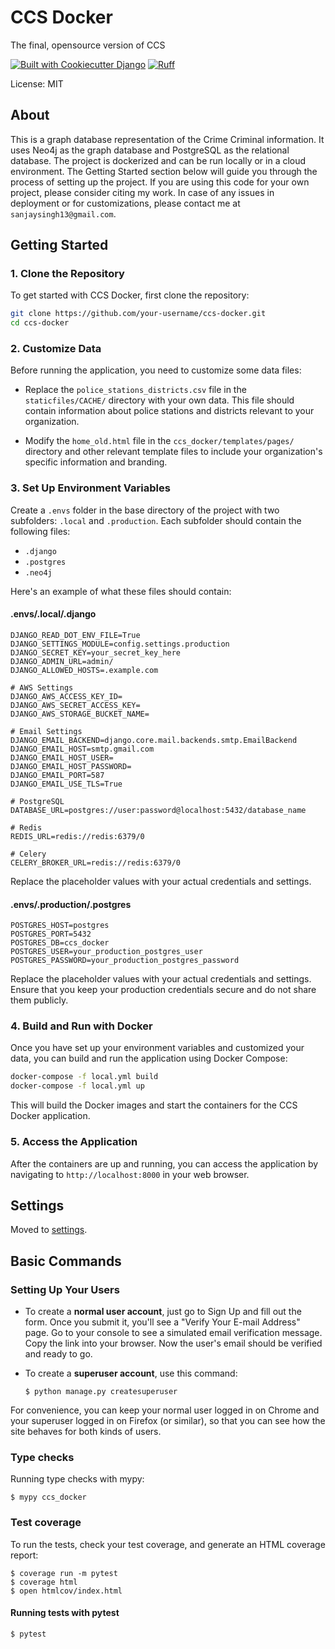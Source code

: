 # CCS Docker

The final, opensource version of CCS

[![Built with Cookiecutter Django](https://img.shields.io/badge/built%20with-Cookiecutter%20Django-ff69b4.svg?logo=cookiecutter)](https://github.com/cookiecutter/cookiecutter-django/)
[![Ruff](https://img.shields.io/endpoint?url=https://raw.githubusercontent.com/astral-sh/ruff/main/assets/badge/v2.json)](https://github.com/astral-sh/ruff)

License: MIT

## About

This is a graph database representation of the Crime Criminal information. It uses Neo4j as the graph database and PostgreSQL as the relational database. The project is dockerized and can be run locally or in a cloud environment. The Getting Started section below will guide you through the process of setting up the project. If you are using this code for your own project, please consider citing my work. In case of any issues in deployment or for customizations, please contact me at `sanjaysingh13@gmail.com`.

## Getting Started

### 1. Clone the Repository

To get started with CCS Docker, first clone the repository:

```bash
git clone https://github.com/your-username/ccs-docker.git
cd ccs-docker
```

### 2. Customize Data

Before running the application, you need to customize some data files:

- Replace the `police_stations_districts.csv` file in the `staticfiles/CACHE/` directory with your own data. This file should contain information about police stations and districts relevant to your organization.

- Modify the `home_old.html` file in the `ccs_docker/templates/pages/` directory and other relevant template files to include your organization's specific information and branding.

### 3. Set Up Environment Variables

Create a `.envs` folder in the base directory of the project with two subfolders: `.local` and `.production`. Each subfolder should contain the following files:

- `.django`
- `.postgres`
- `.neo4j`

Here's an example of what these files should contain:

#### .envs/.local/.django

```
DJANGO_READ_DOT_ENV_FILE=True
DJANGO_SETTINGS_MODULE=config.settings.production
DJANGO_SECRET_KEY=your_secret_key_here
DJANGO_ADMIN_URL=admin/
DJANGO_ALLOWED_HOSTS=.example.com

# AWS Settings
DJANGO_AWS_ACCESS_KEY_ID=
DJANGO_AWS_SECRET_ACCESS_KEY=
DJANGO_AWS_STORAGE_BUCKET_NAME=

# Email Settings
DJANGO_EMAIL_BACKEND=django.core.mail.backends.smtp.EmailBackend
DJANGO_EMAIL_HOST=smtp.gmail.com
DJANGO_EMAIL_HOST_USER=
DJANGO_EMAIL_HOST_PASSWORD=
DJANGO_EMAIL_PORT=587
DJANGO_EMAIL_USE_TLS=True

# PostgreSQL
DATABASE_URL=postgres://user:password@localhost:5432/database_name

# Redis
REDIS_URL=redis://redis:6379/0

# Celery
CELERY_BROKER_URL=redis://redis:6379/0

```

Replace the placeholder values with your actual credentials and settings.

#### .envs/.production/.postgres

```
POSTGRES_HOST=postgres
POSTGRES_PORT=5432
POSTGRES_DB=ccs_docker
POSTGRES_USER=your_production_postgres_user
POSTGRES_PASSWORD=your_production_postgres_password

```

Replace the placeholder values with your actual credentials and settings. Ensure that you keep your production credentials secure and do not share them publicly.

### 4. Build and Run with Docker

Once you have set up your environment variables and customized your data, you can build and run the application using Docker Compose:

```bash
docker-compose -f local.yml build
docker-compose -f local.yml up
```

This will build the Docker images and start the containers for the CCS Docker application.

### 5. Access the Application

After the containers are up and running, you can access the application by navigating to `http://localhost:8000` in your web browser.

## Settings

Moved to [settings](http://cookiecutter-django.readthedocs.io/en/latest/settings.html).

## Basic Commands

### Setting Up Your Users

- To create a **normal user account**, just go to Sign Up and fill out the form. Once you submit it, you'll see a "Verify Your E-mail Address" page. Go to your console to see a simulated email verification message. Copy the link into your browser. Now the user's email should be verified and ready to go.

- To create a **superuser account**, use this command:

      $ python manage.py createsuperuser

For convenience, you can keep your normal user logged in on Chrome and your superuser logged in on Firefox (or similar), so that you can see how the site behaves for both kinds of users.

### Type checks

Running type checks with mypy:

    $ mypy ccs_docker

### Test coverage

To run the tests, check your test coverage, and generate an HTML coverage report:

    $ coverage run -m pytest
    $ coverage html
    $ open htmlcov/index.html

#### Running tests with pytest

    $ pytest
